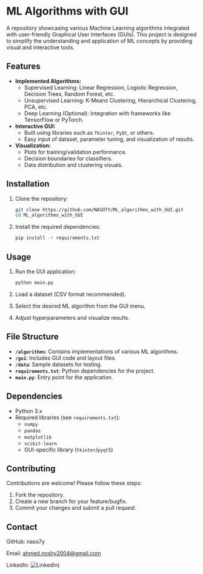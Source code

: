 
# ML Algorithms with GUI

A repository showcasing various Machine Learning algorithms integrated with user-friendly Graphical User Interfaces (GUIs). This project is designed to simplify the understanding and application of ML concepts by providing visual and interactive tools.

## Features

- **Implemented Algorithms:**
  - Supervised Learning: Linear Regression, Logistic Regression, Decision Trees, Random Forest, etc.
  - Unsupervised Learning: K-Means Clustering, Hierarchical Clustering, PCA, etc.
  - Deep Learning (Optional): Integration with frameworks like TensorFlow or PyTorch.
- **Interactive GUI:**
  - Built using libraries such as `Tkinter`, `PyQt`, or others.
  - Easy input of dataset, parameter tuning, and visualization of results.
- **Visualization:**
  - Plots for training/validation performance.
  - Decision boundaries for classifiers.
  - Data distribution and clustering visuals.

## Installation

1. Clone the repository:
   ```bash
   git clone https://github.com/NASO7Y/ML_algorithms_with_GUI.git
   cd ML_algorithms_with_GUI
   ```

2. Install the required dependencies:
   ```bash
   pip install -r requirements.txt
   ```

## Usage

1. Run the GUI application:
   ```bash
   python main.py
   ```

2. Load a dataset (CSV format recommended).
3. Select the desired ML algorithm from the GUI menu.
4. Adjust hyperparameters and visualize results.

## File Structure

- **`/algorithms`**: Contains implementations of various ML algorithms.
- **`/gui`**: Includes GUI code and layout files.
- **`/data`**: Sample datasets for testing.
- **`requirements.txt`**: Python dependencies for the project.
- **`main.py`**: Entry point for the application.

## Dependencies

- Python 3.x
- Required libraries (see `requirements.txt`):
  - `numpy`
  - `pandas`
  - `matplotlib`
  - `scikit-learn`
  - GUI-specific library (`tkinter`/`pyqt5`)

## Contributing

Contributions are welcome! Please follow these steps:

1. Fork the repository.
2. Create a new branch for your feature/bugfix.
3. Commit your changes and submit a pull request.


## Contact

GitHub: naso7y

Email: ahmed.noshy2004@gmail.com

LinkedIn: ![LinkedIn](https://www.linkedin.com/in/nos7y/))
